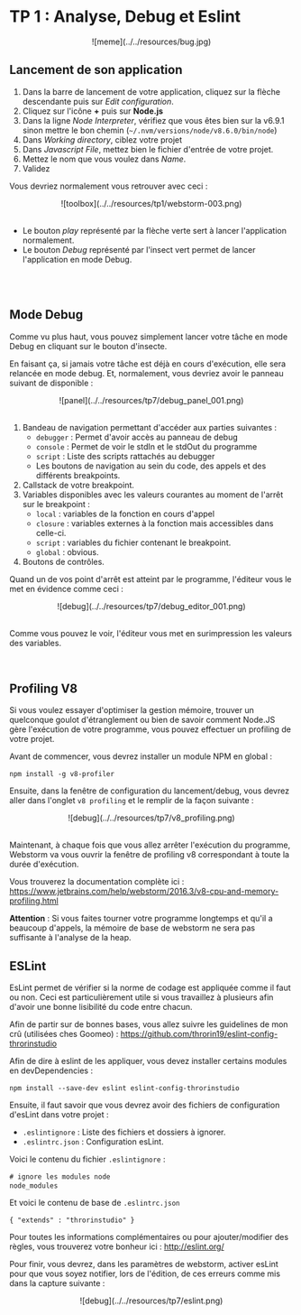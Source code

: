 # TP 1 : Analyse, Debug et Eslint

<center>
![meme](../../resources/bug.jpg)
</center>

## Lancement de son application

1. Dans la barre de lancement de votre application, cliquez sur la flèche descendante puis sur *Edit configuration*.
2. Cliquez sur l'icône **+** puis sur **Node.js**
3. Dans la ligne *Node Interpreter*, vérifiez que vous êtes bien sur la v6.9.1 sinon mettre le bon chemin (`~/.nvm/versions/node/v8.6.0/bin/node`)
4. Dans *Working directory*, ciblez votre projet
5. Dans *Javascript File*, mettez bien le fichier d'entrée de votre projet.
6. Mettez le nom que vous voulez dans *Name*.
7. Validez

Vous devriez normalement vous retrouver avec ceci :

<center>
![toolbox](../../resources/tp1/webstorm-003.png)
<br>
<br>
</center>

+ Le bouton *play* représenté par la flèche verte sert à lancer l'application normalement.
+ Le bouton *Debug* représenté par l'insect vert permet de lancer l'application en mode Debug.

<br>
<br>


## Mode Debug

Comme vu plus haut, vous pouvez simplement lancer votre tâche en mode Debug en cliquant sur le bouton d'insecte.

En faisant ça, si jamais votre tâche est déjà en cours d'exécution, elle sera relancée en mode debug. Et, normalement, vous devriez avoir le panneau suivant de disponible :

<center>
![panel](../../resources/tp7/debug_panel_001.png)
<br><br>
</center>

1. Bandeau de navigation permettant d'accéder aux parties suivantes :
    - `debugger` : Permet d'avoir accès au panneau de debug
    - `console` : Permet de voir le stdIn et le stdOut du programme
    - `script` : Liste des scripts rattachés au debugger
    - Les boutons de navigation au sein du code, des appels et des différents breakpoints.
2. Callstack de votre breakpoint.
3. Variables disponibles avec les valeurs courantes au moment de l'arrêt sur le breakpoint :
    - `local` : variables de la fonction en cours d'appel
    - `closure` : variables externes à la fonction mais accessibles dans celle-ci.
    - `script` : variables du fichier contenant le breakpoint.
    - `global` : obvious.
4. Boutons de contrôles.

Quand un de vos point d'arrêt est atteint par le programme, l'éditeur vous le met en évidence comme ceci :

<center>
![debug](../../resources/tp7/debug_editor_001.png)
<br><br>
</center>

Comme vous pouvez le voir, l'éditeur vous met en surimpression les valeurs des variables.

<br>

## Profiling V8

Si vous voulez essayer d'optimiser la gestion mémoire, trouver un quelconque goulot d'étranglement ou bien de savoir comment Node.JS gère l'exécution de votre programme, vous pouvez effectuer un profiling de votre projet.

Avant de commencer, vous devrez installer un module NPM en global :

```
npm install -g v8-profiler
```

Ensuite, dans la fenêtre de configuration du lancement/debug, vous devrez aller dans l'onglet `v8 profiling` et le remplir de la façon suivante :

<center>
![debug](../../resources/tp7/v8_profiling.png)
<br><br>
</center>

Maintenant, à chaque fois que vous allez arrêter l'exécution du programme, Webstorm va vous ouvrir la fenêtre de profiling v8 correspondant à toute la durée d'exécution.

Vous trouverez la documentation complète ici : https://www.jetbrains.com/help/webstorm/2016.3/v8-cpu-and-memory-profiling.html

**Attention** : Si vous faites tourner votre programme longtemps et qu'il a beaucoup d'appels, la mémoire de base de webstorm ne sera pas suffisante à l'analyse de la heap.

## ESLint

EsLint permet de vérifier si la norme de codage est appliquée comme il faut ou non. Ceci est particulièrement utile si vous travaillez à plusieurs afin d'avoir une bonne lisibilité du code entre chacun.

Afin de partir sur de bonnes bases, vous allez suivre les guidelines de mon crû (utilisées ches Goomeo) : https://github.com/throrin19/eslint-config-throrinstudio

Afin de dire à eslint de les appliquer, vous devez installer certains modules en devDependencies :

```
npm install --save-dev eslint eslint-config-throrinstudio
```

Ensuite, il faut savoir que vous devrez avoir des fichiers de configuration d'esLint dans votre projet :

- `.eslintignore` : Liste des fichiers et dossiers à ignorer.
- `.eslintrc.json` : Configuration esLint.

Voici le contenu du fichier `.eslintignore` :

```
# ignore les modules node
node_modules
```

Et voici le contenu de base de `.eslintrc.json`

```
{ "extends" : "throrinstudio" }
```

Pour toutes les informations complémentaires ou pour ajouter/modifier des règles, vous trouverez votre bonheur ici : http://eslint.org/

Pour finir, vous devrez, dans les paramètres de webstorm, activer esLint pour que vous soyez notifier, lors de l'édition, de ces erreurs comme mis dans la capture suivante :

<center>
![debug](../../resources/tp7/eslint.png)
<br><br>
</center>
